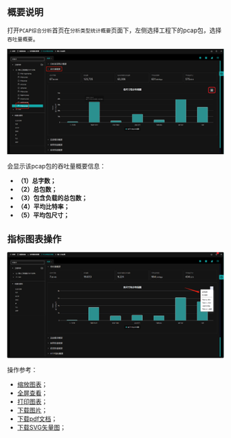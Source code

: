 ## 概要说明

打开`PCAP综合分析`首页在`分析类型统计概要`页面下，左侧选择工程下的pcap包，选择`吞吐量概要`。

![](./img/through/01.png)

会显示该pcap包的吞吐量概要信息：

- **（1）总字数；**
- **（2）总包数；**
- **（3）包含负载的总包数；**
- **（4）平均比特率；**
- **（5）平均包尺寸；**

## 指标图表操作
![](./img/through/02.png)

操作参考：
- [缩放图表](statInfo?id=缩放图表)；
- [全屏查看](statInfo?id=全屏查看)；
- [打印图表](statInfo?id=打印图表)；
- [下载图片](statInfo?id=下载图片)；
- [下载pdf文档](statInfo?id=下载pdf文档)；
- [下载SVG矢量图](statInfo?id=下载SVG矢量图)；